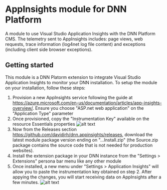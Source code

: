 # AppInsights module for DNN Platform
A module to use Visual Studio Application Insights with the DNN Platform CMS. The telemetry sent to AppInsights includes: page views, web requests, trace information (log4net log file content) and exceptions (including client side browser exceptions).

## Getting started
This module is a DNN Platorm extension to integrate Visual Studio Application Insights to monitor your DNN installation. To setup the module on your installation, follow these steps:

1. Provision a new AppInsights service following the guide at https://azure.microsoft.com/en-us/documentation/articles/app-insights-overview/. Ensure you choose "ASP.net web application" on the "Application Type" parameter
2. Once provisioned, copy the "Instrumentation Key" available on the resource Essentials properties 
![alt text](https://intelequia.blob.core.windows.net/images/AppInsights_InstrumentationKey.png "Instrumentation Key")
3. Now from the Releases section https://github.com/davidjrh/dnn.appinsights/releases, download the latest module package version ending on "...Install.zip" (the Source.zip package contains the source code that is not needed for production websites). 
4. Install the extension package in your DNN instance from the "Settings > Extensions" persona bar menu like any other module
5. Once installed, a new menu under "Settings > Application Insights" will allow you to paste the instrumentation key obtained on step 2. After appying the changes, you will start receiving data on AppInsights after a few minutes.
![alt text](https://intelequia.blob.core.windows.net/images/AppInsights_InstrumentationKey3.png "Instrumentation Key")
